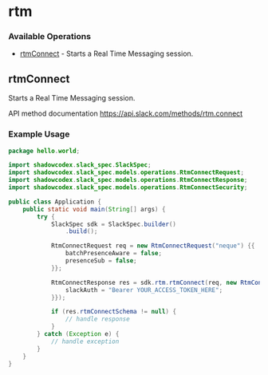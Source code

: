 # rtm

### Available Operations

* [rtmConnect](#rtmconnect) - Starts a Real Time Messaging session.

## rtmConnect

Starts a Real Time Messaging session.

API method documentation
<https://api.slack.com/methods/rtm.connect>

### Example Usage

```java
package hello.world;

import shadowcodex.slack_spec.SlackSpec;
import shadowcodex.slack_spec.models.operations.RtmConnectRequest;
import shadowcodex.slack_spec.models.operations.RtmConnectResponse;
import shadowcodex.slack_spec.models.operations.RtmConnectSecurity;

public class Application {
    public static void main(String[] args) {
        try {
            SlackSpec sdk = SlackSpec.builder()
                .build();

            RtmConnectRequest req = new RtmConnectRequest("neque") {{
                batchPresenceAware = false;
                presenceSub = false;
            }};            

            RtmConnectResponse res = sdk.rtm.rtmConnect(req, new RtmConnectSecurity("dolorum") {{
                slackAuth = "Bearer YOUR_ACCESS_TOKEN_HERE";
            }});

            if (res.rtmConnectSchema != null) {
                // handle response
            }
        } catch (Exception e) {
            // handle exception
        }
    }
}
```
